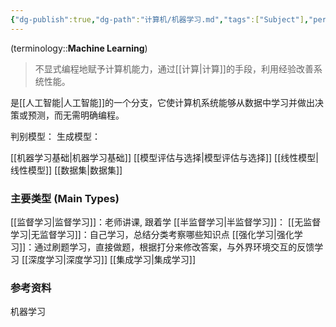 ```yaml
---
{"dg-publish":true,"dg-path":"计算机/机器学习.md","tags":["Subject"],"permalink":"/计算机/机器学习/","dgPassFrontmatter":true,"noteIcon":"","created":"2024-10-17T12:45:51.113+08:00","updated":"2025-01-23T19:29:05.682+08:00"}
---
```


(terminology::**Machine Learning**)
> 不显式编程地赋予计算机能力，通过[[计算\|计算]]的手段，利用经验改善系统性能。

是[[人工智能\|人工智能]]的一个分支，它使计算机系统能够从数据中学习并做出决策或预测，而无需明确编程。

判别模型：
生成模型：

[[机器学习基础\|机器学习基础]]
[[模型评估与选择\|模型评估与选择]]
[[线性模型\|线性模型]]
[[数据集\|数据集]]

### 主要类型 (Main Types)
[[监督学习\|监督学习]]：老师讲课, 跟着学
[[半监督学习\|半监督学习]]：
[[无监督学习\|无监督学习]]：自己学习，总结分类考察哪些知识点
[[强化学习\|强化学习]]：通过刷题学习，直接做题，根据打分来修改答案，与外界环境交互的反馈学习
[[深度学习\|深度学习]]
[[集成学习\|集成学习]]

### 参考资料
机器学习

